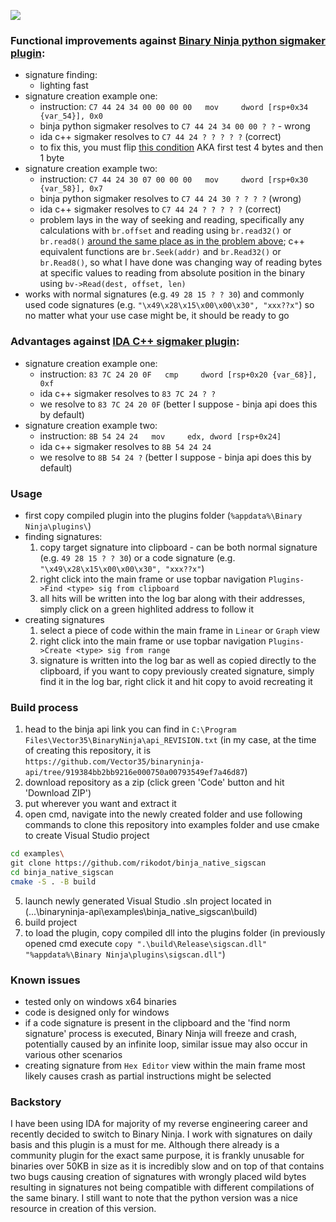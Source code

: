 ![](https://github.com/rikodot/binja_native_sigscan/preview.gif)

### Functional improvements against [Binary Ninja python sigmaker plugin](https://github.com/apekros/binja_sigmaker):
- signature finding:
  - lighting fast
- signature creation example one:
  - instruction: `C7 44 24 34 00 00 00 00   mov     dword [rsp+0x34 {var_54}], 0x0`
  - binja python sigmaker resolves to `C7 44 24 34 00 00 ? ?` - wrong
  - ida c++ sigmaker resolves to `C7 44 24 ? ? ? ? ?` (correct)
  - to fix this, you must flip [this condition](https://github.com/apekros/binja_sigmaker/blob/master/__init__.py#L163-L169) AKA first test 4 bytes and then 1 byte
- signature creation example two:
  - instruction: `C7 44 24 30 07 00 00 00   mov     dword [rsp+0x30 {var_58}], 0x7`
  - binja python sigmaker resolves to `C7 44 24 30 ? ? ? ?` (wrong)
  - ida c++ sigmaker resolves to `C7 44 24 ? ? ? ? ?` (correct)
  - problem lays in the way of seeking and reading, specifically any calculations with `br.offset` and reading using `br.read32()` or `br.read8()` [around the same place as in the problem above](https://github.com/apekros/binja_sigmaker/blob/master/__init__.py#L156-L175); c++ equivalent functions are `br.Seek(addr)` and `br.Read32()` or `br.Read8()`, so what I have done was changing way of reading bytes at specific values to reading from absolute position in the binary using `bv->Read(dest, offset, len)`
- works with normal signatures (e.g. `49 28 15 ? ? 30`) and commonly used code signatures (e.g. `"\x49\x28\x15\x00\x00\x30", "xxx??x"`) so no matter what your use case might be, it should be ready to go

### Advantages against [IDA C++ sigmaker plugin](https://github.com/ajkhoury/SigMaker-x64):
- signature creation example one:
  - instruction: `83 7C 24 20 0F   cmp     dword [rsp+0x20 {var_68}], 0xf`
  - ida c++ sigmaker resolves to `83 7C 24 ? ?`
  - we resolve to `83 7C 24 20 0F` (better I suppose - binja api does this by default)
- signature creation example two:
  - instruction: `8B 54 24 24   mov     edx, dword [rsp+0x24]`
  - ida c++ sigmaker resolves to `8B 54 24 24`
  - we resolve to `8B 54 24 ?` (better I suppose - binja api does this by default)

### Usage
- first copy compiled plugin into the plugins folder (`%appdata%\Binary Ninja\plugins\`)
- finding signatures:
  1. copy target signature into clipboard - can be both normal signature (e.g. `49 28 15 ? ? 30`) or a code signature (e.g. `"\x49\x28\x15\x00\x00\x30", "xxx??x"`)
  2. right click into the main frame or use topbar navigation `Plugins->Find <type> sig from clipboard`
  3. all hits will be written into the log bar along with their addresses, simply click on a green highlited address to follow it
- creating signatures
  1. select a piece of code within the main frame in `Linear` or `Graph` view
  2. right click into the main frame or use topbar navigation `Plugins->Create <type> sig from range`
  3. signature is written into the log bar as well as copied directly to the clipboard, if you want to copy previously created signature, simply find it in the log bar, right click it and hit copy to avoid recreating it

### Build process
1. head to the binja api link you can find in `C:\Program Files\Vector35\BinaryNinja\api_REVISION.txt` (in my case, at the time of creating this repository, it is `https://github.com/Vector35/binaryninja-api/tree/919384bb2bb9216e000750a00793549ef7a46d87`)
2. download repository as a zip (click green 'Code' button and hit 'Download ZIP')
3. put wherever you want and extract it
4. open cmd, navigate into the newly created folder and use following commands to clone this repository into examples folder and use cmake to create Visual Studio project
```bash
cd examples\
git clone https://github.com/rikodot/binja_native_sigscan
cd binja_native_sigscan
cmake -S . -B build
```
5. launch newly generated Visual Studio .sln project located in (...\binaryninja-api\examples\binja_native_sigscan\build\)
6. build project
7. to load the plugin, copy compiled dll into the plugins folder (in previously opened cmd execute `copy ".\build\Release\sigscan.dll" "%appdata%\Binary Ninja\plugins\sigscan.dll"`)

### Known issues
- tested only on windows x64 binaries
- code is designed only for windows
- if a code signature is present in the clipboard and the 'find norm signature' process is executed, Binary Ninja will freeze and crash, potentially caused by an infinite loop, similar issue may also occur in various other scenarios
- creating signature from `Hex Editor` view within the main frame most likely causes crash as partial instructions might be selected

### Backstory
I have been using IDA for majority of my reverse engineering career and recently decided to switch to Binary Ninja. I work with signatures on daily basis and this plugin is a must for me. Although there already is a community plugin for the exact same purpose, it is frankly unusable for binaries over 50KB in size as it is incredibly slow and on top of that contains two bugs causing creation of signatures with wrongly placed wild bytes resulting in signatures not being compatible with different compilations of the same binary. I still want to note that the python version was a nice resource in creation of this version.
